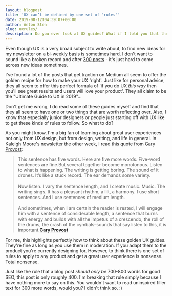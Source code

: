 ```yaml
---
layout: blogpost
title: 'UX can’t be defined by one set of "rules"'
date: 2019-08-12T04:39:07+00:00
author: Anton Sten
slug: uxrules/
description: Do you ever look at UX guides? What if I told you that they're probably ok AND mostly useless at the same time? UX is so much more than any set of rules can contain.
---
```


Even though UX is a very broad subject to write about, to find new ideas for my newsletter on a bi-weekly basis is sometimes hard. I don't want to sound like a broken record and after [300 posts](https://www.antonsten.com/5years/) - it's just hard to come across new ideas sometimes.

I've found a lot of the posts that get traction on Medium all seem to offer the golden recipe for how to make your UX 'right'. Just like for personal advice, they all seem to offer this perfect formula of 'if you do UX *this way* then you'll see great results and users will love your product'. They all claim to be the "Ultimate Guide to UX in 2019"...

Don't get me wrong, I do read some of these guides myself and find that they all seem to have one or two things that are worth reflecting over. Also, I know that especially junior designers or people just starting off with UX like to get these kinds of rules to follow. So what to do?

As you might know, I'm a big fan of learning about great user experiences not only from UX design, but from design, writing, and life in general. In Kaleigh Moore's newsletter the other week, I read this quote from [Gary Provost](https://kaleighmoore.us11.list-manage.com/track/click?u=7bdb50a2eb0d5b0a501cd1bf4&id=b90f875431&e=149ade9816):

>This sentence has five words. Here are five more words. Five-word sentences are fine.But several together become monotonous. Listen to what is happening. The writing is getting boring. The sound of it drones. It’s like a stuck record. The ear demands some variety.
<br /><br />
Now listen. I vary the sentence length, and I create music. Music. The writing sings. It has a pleasant rhythm, a lilt, a harmony. I use short sentences. And I use sentences of medium length.
<br /><br />
And sometimes, when I am certain the reader is rested, I will engage him with a sentence of considerable length, a sentence that burns with energy and builds with all the impetus of a crescendo, the roll of the drums, the crash of the cymbals–sounds that say listen to this, it is important.**[Gary Provost](https://kaleighmoore.us11.list-manage.com/track/click?u=7bdb50a2eb0d5b0a501cd1bf4&id=b90f875431&e=149ade9816)**

For me, this highlights perfectly how to think about these golden UX guides. They're fine as long as you use them in moderation. If you adapt them to the product you're currently designing for. However, to think there is one set of rules to apply to any product and get a great user experience is nonsense. Total nonsense.  

Just like the rule that a blog post *should only be* 700-800 words for good SEO, this post is only roughly 400. I'm breaking that rule simply because I have nothing more to say on this. You wouldn't want to read uninspired filler text for 300 more words, would you? I didn't think so. :)
